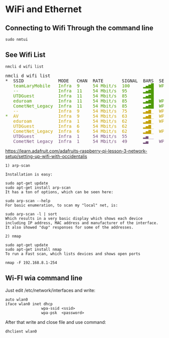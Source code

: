 # WiFi  and Ethernet

## Connecting to Wifi Through the command line 
```sudo nmtui```

## See Wifi List 
``` nmcli d wifi list ```
<pre>nmcli d wifi list
*  SSID             MODE   CHAN  RATE       SIGNAL  BARS  SECURITY    
<font color="#4E9A06"> </font>  <font color="#4E9A06">teamLaryMobile</font>   <font color="#4E9A06">Infra</font>  <font color="#4E9A06">9</font>     <font color="#4E9A06">54 Mbit/s</font>  <font color="#4E9A06">100</font>     <font color="#4E9A06">▂▄▆█</font>  <font color="#4E9A06">WPA2</font>        
<font color="#4E9A06"> </font>  <font color="#4E9A06">--</font>               <font color="#4E9A06">Infra</font>  <font color="#4E9A06">11</font>    <font color="#4E9A06">54 Mbit/s</font>  <font color="#4E9A06">95</font>      <font color="#4E9A06">▂▄▆█</font>              
<font color="#4E9A06"> </font>  <font color="#4E9A06">UTDGuest</font>         <font color="#4E9A06">Infra</font>  <font color="#4E9A06">11</font>    <font color="#4E9A06">54 Mbit/s</font>  <font color="#4E9A06">85</font>      <font color="#4E9A06">▂▄▆█</font>              
<font color="#4E9A06"> </font>  <font color="#4E9A06">eduroam</font>          <font color="#4E9A06">Infra</font>  <font color="#4E9A06">11</font>    <font color="#4E9A06">54 Mbit/s</font>  <font color="#4E9A06">85</font>      <font color="#4E9A06">▂▄▆█</font>  <font color="#4E9A06">WPA2 802.1X</font> 
<font color="#4E9A06"> </font>  <font color="#4E9A06">CometNet_Legacy</font>  <font color="#4E9A06">Infra</font>  <font color="#4E9A06">11</font>    <font color="#4E9A06">54 Mbit/s</font>  <font color="#4E9A06">85</font>      <font color="#4E9A06">▂▄▆█</font>  <font color="#4E9A06">WPA2 802.1X</font> 
<font color="#C4A000"> </font>  <font color="#C4A000">--</font>               <font color="#C4A000">Infra</font>  <font color="#C4A000">9</font>     <font color="#C4A000">54 Mbit/s</font>  <font color="#C4A000">75</font>      <font color="#C4A000">▂▄▆_</font>  <font color="#C4A000">WPA2</font>        
<font color="#4E9A06">*</font>  <font color="#C4A000">AV</font>               <font color="#C4A000">Infra</font>  <font color="#C4A000">9</font>     <font color="#C4A000">54 Mbit/s</font>  <font color="#C4A000">63</font>      <font color="#C4A000">▂▄▆_</font>  <font color="#C4A000">WPA2</font>        
<font color="#C4A000"> </font>  <font color="#C4A000">eduroam</font>          <font color="#C4A000">Infra</font>  <font color="#C4A000">1</font>     <font color="#C4A000">54 Mbit/s</font>  <font color="#C4A000">62</font>      <font color="#C4A000">▂▄▆_</font>  <font color="#C4A000">WPA2 802.1X</font> 
<font color="#C4A000"> </font>  <font color="#C4A000">UTDGuest</font>         <font color="#C4A000">Infra</font>  <font color="#C4A000">6</font>     <font color="#C4A000">54 Mbit/s</font>  <font color="#C4A000">62</font>      <font color="#C4A000">▂▄▆_</font>              
<font color="#C4A000"> </font>  <font color="#C4A000">CometNet_Legacy</font>  <font color="#C4A000">Infra</font>  <font color="#C4A000">6</font>     <font color="#C4A000">54 Mbit/s</font>  <font color="#C4A000">62</font>      <font color="#C4A000">▂▄▆_</font>  <font color="#C4A000">WPA2 802.1X</font> 
<font color="#75507B"> </font>  <font color="#75507B">UTDGuest</font>         <font color="#75507B">Infra</font>  <font color="#75507B">1</font>     <font color="#75507B">54 Mbit/s</font>  <font color="#75507B">55</font>      <font color="#75507B">▂▄__</font>              
<font color="#75507B"> </font>  <font color="#75507B">CometNet_Legacy</font>  <font color="#75507B">Infra</font>  <font color="#75507B">1</font>     <font color="#75507B">54 Mbit/s</font>  <font color="#75507B">49</font>      <font color="#75507B">▂▄__</font>  <font color="#75507B">WPA2 802.1X</font> 
</pre>

https://learn.adafruit.com/adafruits-raspberry-pi-lesson-3-network-setup/setting-up-wifi-with-occidentalis

```
1) arp-scan

Installation is easy:

sudo apt-get update
sudo apt-get install arp-scan
It has a ton of options, which can be seen here:

sudo arp-scan --help
For basic enumeration, to scan my "local" net, is:

sudo arp-scan -l | sort
Which results in a very basic display which shows each device including IP address, MAC address and manufacturer of the interface. It also showed "dup" responses for some of the addresses.

2) nmap

sudo apt-get update
sudo apt-get install nmap
To run a Fast scan, which lists devices and shows open ports

nmap -F 192.168.8.1-254
```

## Wi-FI wia command line 
Just edit /etc/network/interfaces and write:
```
auto wlan0
iface wlan0 inet dhcp 
                wpa-ssid <ssid>
                wpa-psk  <password>
```
After that write and close file and use command:
```
dhclient wlan0
```
